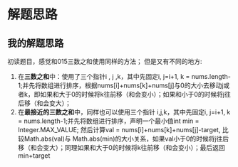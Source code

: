 # 解题思路

## 我的解题思路
初读题目，感觉和015三数之和使用同样的方法；
但是又有不同的地方:
1. 在**三数之和**中：使用了三个指针i , j ,k，其中先固定i, j=i+1, k = nums.length-1;并先将数组进行排序，根据nums[i]+nums[k]+nums[j]与0的大小去移动j或者k，即如果和大于0的时候将k往前移（和会变小）；如果和小于0的时候将j往后移（和会变大）；
2. 在**最接近的三数之和**中，同样也可以使用三个指针 i,j,k，其中先固定i, j=i+1, k = nums.length-1;并先将数组进行排序，声明一个最小值int min = Integer.MAX_VALUE; 然后计算val = nums[i]+nums[k]+nums[j]-target, 比较Math.abs(val)与 Math.abs(min)的大小关系，如果val小于0的时候将j往后移（和会变大）；同理如果和大于0的时候将k往前移（和会变小）；最后返回min+target


